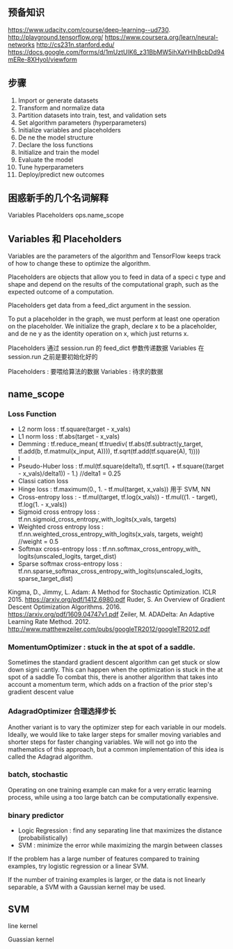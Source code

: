 


## 预备知识

https://www.udacity.com/course/deep-learning--ud730.
http://playground.tensorflow.org/
https://www.coursera.org/learn/neural-networks http://cs231n.stanford.edu/
https://docs.google.com/forms/d/1mUztUlK6_z31BbMW5ihXaYHlhBcbDd94mERe-8XHyoI/viewform

## 步骤

1. Import or generate datasets
2. Transform and normalize data
3. Partition datasets into train, test, and validation sets
4. Set algorithm parameters (hyperparameters)
5. Initialize variables and placeholders
6. De ne the model structure
7. Declare the loss functions
8. Initialize and train the model
9. Evaluate the model
10. Tune hyperparameters
11. Deploy/predict new outcomes

## 困惑新手的几个名词解释

Variables
Placeholders
ops.name_scope

## Variables 和 Placeholders

Variables are the parameters of the algorithm and TensorFlow keeps track of how to change these to optimize the algorithm.

Placeholders are objects that allow you to feed in data of a speci c type and shape and depend on the results of the
computational graph, such as the expected outcome of a computation.

Placeholders get data from a feed_dict argument in the session.

To put a placeholder in the graph, we must perform at least one operation on the placeholder. We initialize the graph,
declare x to be a placeholder, and de ne y as the identity operation on x, which just returns x.

Placeholders 通过 session.run 的 feed_dict 参数传递数据
Variables 在 session.run 之前是要初始化好的

Placeholders : 要喂给算法的数据
Variables : 待求的数据

## name_scope

### Loss Function

* L2 norm loss : tf.square(target - x_vals)
* L1 norm loss : tf.abs(target - x_vals)
* Demming : tf.reduce_mean( tf.truediv( tf.abs(tf.subtract(y_target, tf.add(b, tf.matmul(x_input, A)))), tf.sqrt(tf.add(tf.square(A), 1))))
* l
* Pseudo-Huber loss : tf.mul(tf.square(delta1), tf.sqrt(1. + tf.square((target - x_vals)/delta1)) - 1.)  //delta1 = 0.25
* Classi cation loss
* Hinge loss : tf.maximum(0., 1. - tf.mul(target, x_vals))  用于 SVM, NN
* Cross-entropy loss : - tf.mul(target, tf.log(x_vals)) - tf.mul((1. - target), tf.log(1. - x_vals))
* Sigmoid cross entropy loss : tf.nn.sigmoid_cross_entropy_with_logits(x_vals, targets)
* Weighted cross entropy loss : tf.nn.weighted_cross_entropy_with_logits(x_vals, targets, weight) //weight = 0.5
* Softmax cross-entropy loss :  tf.nn.softmax_cross_entropy_with_ logits(unscaled_logits, target_dist)
* Sparse softmax cross-entropy loss : tf.nn.sparse_softmax_cross_entropy_with_logits(unscaled_logits, sparse_target_dist)

Kingma, D., Jimmy, L. Adam: A Method for Stochastic Optimization. ICLR 2015. https://arxiv.org/pdf/1412.6980.pdf
Ruder, S. An Overview of Gradient Descent Optimization Algorithms. 2016. https://arxiv.org/pdf/1609.04747v1.pdf
Zeiler, M. ADADelta: An Adaptive Learning Rate Method. 2012. http://www.matthewzeiler.com/pubs/googleTR2012/googleTR2012.pdf

### MomentumOptimizer : stuck in the  at spot of a saddle.

Sometimes the standard gradient descent algorithm can get stuck or slow down signi cantly.
This can happen when the optimization is stuck in the  at spot of a saddle
To combat this, there is another algorithm that takes into account a momentum term, which adds on
a fraction of the prior step's gradient descent value


### AdagradOptimizer 合理选择步长

Another variant is to vary the optimizer step for each variable in our models. Ideally, we
would like to take larger steps for smaller moving variables and shorter steps for faster changing variables.
We will not go into the mathematics of this approach, but a common implementation of this idea is called the Adagrad algorithm.

### batch, stochastic
Operating on one training example can make for a very erratic learning process, while using a too large batch can be computationally expensive.



### binary predictor

* Logic Regression :  find any separating line that maximizes the distance (probabilistically)
* SVM : minimize the error while maximizing the margin between classes

If the problem has a large number of features compared to training examples, try logistic regression or a linear SVM.

If the number of training examples is larger, or the data is not linearly separable, a SVM with a Gaussian kernel may be used.


## SVM

line kernel

Guassian kernel

